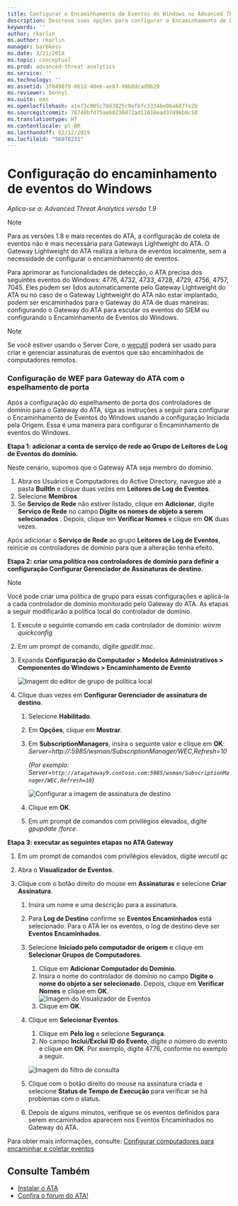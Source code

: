 ```yaml
---
title: Configurar o Encaminhamento de Eventos do Windows no Advanced Threat Analytics | Microsoft Docs
description: Descreve suas opções para configurar o Encaminhamento de Eventos do Windows com o ATA
keywords: ''
author: rkarlin
ms.author: rkarlin
manager: barbkess
ms.date: 3/21/2018
ms.topic: conceptual
ms.prod: advanced-threat-analytics
ms.service: ''
ms.technology: ''
ms.assetid: 3f0498f9-061d-40e6-ae07-98b8dcad9b20
ms.reviewer: bennyl
ms.suite: ems
ms.openlocfilehash: a1ef3c005c78d3825c9efbfc33346e06a687fe2b
ms.sourcegitcommit: 78748bfd75ae68230d72ad11010ead37d96b0c58
ms.translationtype: HT
ms.contentlocale: pt-BR
ms.lasthandoff: 02/12/2019
ms.locfileid: "56078231"
---
```

# <a name="configuring-windows-event-forwarding"></a>Configuração do encaminhamento de eventos do Windows

*Aplica-se a: Advanced Threat Analytics versão 1.9*

> [!NOTE]
> Para as versões 1.8 e mais recentes do ATA, a configuração de coleta de eventos não é mais necessária para Gateways Lightweight do ATA. O Gateway Lightweight do ATA realiza a leitura de eventos localmente, sem a necessidade de configurar o encaminhamento de eventos.

Para aprimorar as funcionalidades de detecção, o ATA precisa dos seguintes eventos do Windows: 4776, 4732, 4733, 4728, 4729, 4756, 4757, 7045. Eles podem ser lidos automaticamente pelo Gateway Lightweight do ATA ou no caso de o Gateway Lightweight do ATA não estar implantado, podem ser encaminhados para o Gateway do ATA de duas maneiras: configurando o Gateway do ATA para escutar os eventos do SIEM ou configurando o Encaminhamento de Eventos do Windows.

> [!NOTE]
> Se você estiver usando o Server Core, o [wecutil](https://docs.microsoft.com/windows-server/administration/windows-commands/wecutil) poderá ser usado para criar e gerenciar assinaturas de eventos que são encaminhados de computadores remotos.

### <a name="wef-configuration-for-ata-gateways-with-port-mirroring"></a>Configuração de WEF para Gateway do ATA com o espelhamento de porta

Após a configuração do espelhamento de porta dos controladores de domínio para o Gateway do ATA, siga as instruções a seguir para configurar o Encaminhamento de Eventos do Windows usando a configuração Iniciada pela Origem. Essa é uma maneira para configurar o Encaminhamento de eventos do Windows. 

**Etapa 1: adicionar a conta de serviço de rede ao Grupo de Leitores de Log de Eventos do domínio.** 

Neste cenário, supomos que o Gateway ATA seja membro do domínio.

1.  Abra os Usuários e Computadores do Active Directory, navegue até a pasta **BuiltIn** e clique duas vezes em **Leitores de Log de Eventos**. 
2.  Selecione **Membros**.
3.  Se **Serviço de Rede** não estiver listado, clique em **Adicionar**, digite **Serviço de Rede** no campo **Digite os nomes de objeto a serem selecionados** . Depois, clique em **Verificar Nomes** e clique em **OK** duas vezes. 

Após adicionar o **Serviço de Rede** ao grupo **Leitores de Log de Eventos**, reinicie os controladores de domínio para que a alteração tenha efeito.

**Etapa 2: criar uma política nos controladores de domínio para definir a configuração Configurar Gerenciador de Assinaturas de destino.** 
> [!Note] 
> Você pode criar uma política de grupo para essas configurações e aplicá-la a cada controlador de domínio monitorado pelo Gateway do ATA. As etapas a seguir modificarão a política local do controlador de domínio.     

1. Execute o seguinte comando em cada controlador de domínio: *winrm quickconfig*
2. Em um prompt de comando, digite *gpedit.msc*.
3. Expanda **Configuração do Computador > Modelos Administrativos > Componentes do Windows > Encaminhamento de Evento**

   ![Imagem do editor de grupo de política local](media/wef%201%20local%20group%20policy%20editor.png)

4. Clique duas vezes em **Configurar Gerenciador de assinatura de destino**.
   
   1.  Selecione **Habilitado**.
   2.  Em **Opções**, clique em **Mostrar**.

   3.  Em **SubscriptionManagers**, insira o seguinte valor e clique em **OK**: *Server=http://<fqdnATAGateway>:5985/wsman/SubscriptionManager/WEC,Refresh=10* 
      
        *(Por exemplo: Server=`http://atagateway9.contoso.com:5985/wsman/SubscriptionManager/WEC,Refresh=10`)*
      
        ![Configurar a imagem de assinatura de destino](media/wef%202%20config%20target%20sub%20manager.png)
      
   4.  Clique em **OK**.
   5.  Em um prompt de comandos com privilégios elevados, digite *gpupdate /force*. 

**Etapa 3: executar as seguintes etapas no ATA Gateway** 

1.  Em um prompt de comandos com privilégios elevados, digite *wecutil qc*
2.  Abra o **Visualizador de Eventos**. 
3.  Clique com o botão direito do mouse em **Assinaturas** e selecione **Criar Assinatura**. 

    1.  Insira um nome e uma descrição para a assinatura. 
    2.  Para **Log de Destino** confirme se **Eventos Encaminhados** está selecionado. Para o ATA ler os eventos, o log de destino deve ser **Eventos Encaminhados**. 
    3.  Selecione **Iniciado pelo computador de origem** e clique em **Selecionar Grupos de Computadores**.
        1.  Clique em **Adicionar Computador do Domínio**.
        2.  Insira o nome do controlador de domínio no campo **Digite o nome do objeto a ser selecionado**. Depois, clique em **Verificar Nomes** e clique em **OK**.  
          ![Imagem do Visualizador de Eventos](media/wef3%20event%20viewer.png)  
        3.  Clique em **OK**.
    4.  Clique em **Selecionar Eventos**.
        1. Clique em **Pelo log** e selecione **Segurança**.
        2. No campo **Inclui/Exclui ID do Evento**, digite o número do evento e clique em **OK**. Por exemplo, digite 4776, conforme no exemplo a seguir.

        ![Imagem do filtro de consulta](media/wef%204%20query%20filter.png)

    5.  Clique com o botão direito do mouse na assinatura criada e selecione **Status de Tempo de Execução** para verificar se há problemas com o status. 
    6.  Depois de alguns minutos, verifique se os eventos definidos para serem encaminhados aparecem nos Eventos Encaminhados no Gateway do ATA.


Para obter mais informações, consulte: [Configurar computadores para encaminhar e coletar eventos](https://technet.microsoft.com/library/cc748890)

## <a name="see-also"></a>Consulte Também
- [Instalar o ATA](install-ata-step1.md)
- [Confira o fórum do ATA!](https://social.technet.microsoft.com/Forums/security/home?forum=mata)
